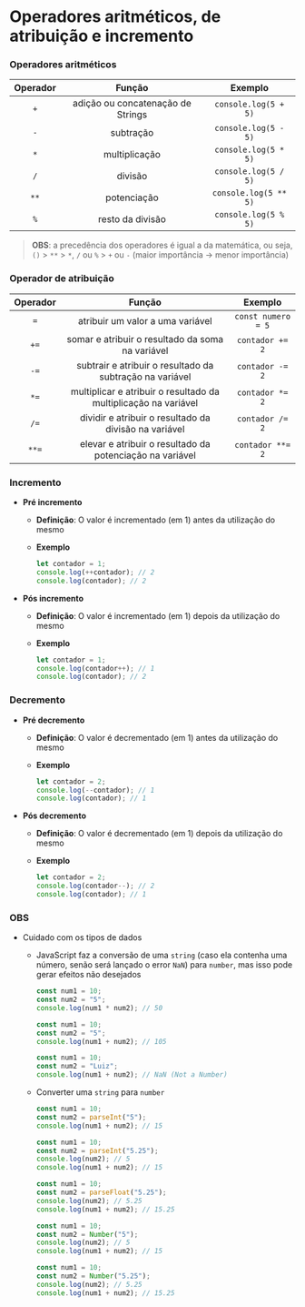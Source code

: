 # Operadores aritméticos, de atribuição e incremento

### Operadores aritméticos

Operador | Função | Exemplo
:------: | :----: | :-----:
`+` | adição ou concatenação de Strings | `console.log(5 + 5)`
`-` | subtração | `console.log(5 - 5)`
`*` | multiplicação | `console.log(5 * 5)`
`/` | divisão | `console.log(5 / 5)`
`**` | potenciação | `console.log(5 ** 5)`
`%` | resto da divisão | `console.log(5 % 5)`

> **OBS**: a precedência dos operadores é igual a da matemática, ou seja, `()` > `**` > `*`, `/` ou `%` > `+` ou `-` (maior importância -> menor importância)

### Operador de atribuição

Operador | Função | Exemplo
:------: | :----: | :-----:
`=` | atribuir um valor a uma variável | `const numero = 5`
`+=` | somar e atribuir o resultado da soma na variável | `contador += 2`
`-=` | subtrair e atribuir o resultado da subtração na variável | `contador -= 2`
`*=` | multiplicar e atribuir o resultado da multiplicação na variável | `contador *= 2`
`/=` | dividir e atribuir o resultado da divisão na variável | `contador /= 2`
`**=` | elevar e atribuir o resultado da potenciação na variável | `contador **= 2`

### Incremento

* **Pré incremento**

  * **Definição**: O valor é incrementado (em 1) antes da utilização do mesmo

  * **Exemplo**

    ```js
    let contador = 1;
    console.log(++contador); // 2
    console.log(contador); // 2
    ```

* **Pós incremento**

  * **Definição**: O valor é incrementado (em 1) depois da utilização do mesmo

  * **Exemplo**

    ```js
    let contador = 1;
    console.log(contador++); // 1
    console.log(contador); // 2
    ```

### Decremento

* **Pré decremento**

  * **Definição**: O valor é decrementado (em 1) antes da utilização do mesmo

  * **Exemplo**

    ```js
    let contador = 2;
    console.log(--contador); // 1
    console.log(contador); // 1
    ```

* **Pós decremento**

  * **Definição**: O valor é decrementado (em 1) depois da utilização do mesmo

  * **Exemplo**

    ```js
    let contador = 2;
    console.log(contador--); // 2
    console.log(contador); // 1
    ```

### OBS

* Cuidado com os tipos de dados

  * JavaScript faz a conversão de uma `string` (caso ela contenha uma número, senão será lançado o error `NaN`) para `number`, mas isso pode gerar efeitos não desejados
    
    ```js
    const num1 = 10;
    const num2 = "5";
    console.log(num1 * num2); // 50
    ```
  
    ```js
    const num1 = 10;
    const num2 = "5";
    console.log(num1 + num2); // 105
    ```

    ```js
    const num1 = 10;
    const num2 = "Luiz";
    console.log(num1 + num2); // NaN (Not a Number)
    ```

  * Converter uma `string` para `number`

    ```js
    const num1 = 10;
    const num2 = parseInt("5");
    console.log(num1 + num2); // 15
    ```

    ```js
    const num1 = 10;
    const num2 = parseInt("5.25");
    console.log(num2); // 5
    console.log(num1 + num2); // 15
    ```

    ```js
    const num1 = 10;
    const num2 = parseFloat("5.25");
    console.log(num2); // 5.25
    console.log(num1 + num2); // 15.25
    ```

    ```js
    const num1 = 10;
    const num2 = Number("5");
    console.log(num2); // 5
    console.log(num1 + num2); // 15
    ```

    ```js
    const num1 = 10;
    const num2 = Number("5.25");
    console.log(num2); // 5.25
    console.log(num1 + num2); // 15.25
    ```